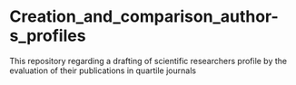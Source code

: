 # Creation_and_comparison_author-s_profiles
This repository regarding a drafting of scientific researchers profile by the evaluation of their publications in quartile journals
